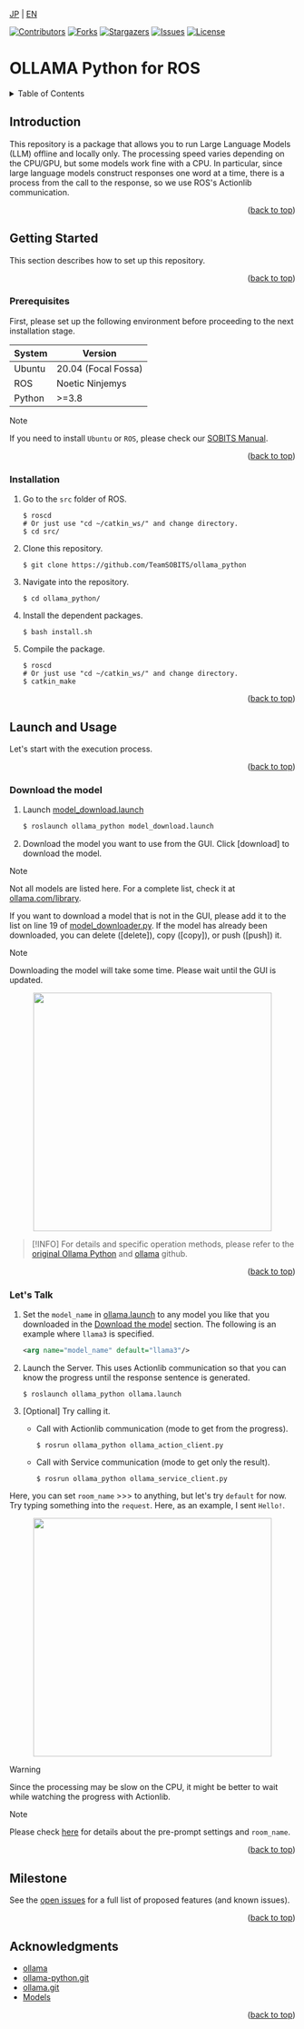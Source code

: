 <a name="readme-top"></a>

[JP](README.md) | [EN](README_en.md)

[![Contributors][contributors-shield]][contributors-url]
[![Forks][forks-shield]][forks-url]
[![Stargazers][stars-shield]][stars-url]
[![Issues][issues-shield]][issues-url]
[![License][license-shield]][license-url]

# OLLAMA Python for ROS

<!-- TABLE OF CONTENTS -->
<details>
  <summary>Table of Contents</summary>
  <ol>
    <li>
      <a href="#introduction">Introduction</a>
    </li>
    <li>
      <a href="#getting-started">Getting Started</a>
      <ul>
        <li><a href="#prerequisites">Prerequisites</a></li>
        <li><a href="#installation">Installation</a></li>
      </ul>
    </li>
    <li>
      <a href="#launch-and-usage">Launch and Usage</a>
      <ul>
        <li><a href="#download-the-model">Download the model</a></li>
        <li><a href="#lets-talk">Let's Talk</a></li>
      </ul>
    </li>
    <li><a href="#milestone">Milestone</a></li>
    <!-- <li><a href="#contributing">Contributing</a></li> -->
    <!-- <li><a href="#license">License</a></li> -->
    <li><a href="#acknowledgments">Acknowledgments</a></li>
  </ol>
</details>



<!-- INTRODUCTION -->
## Introduction

This repository is a package that allows you to run Large Language Models (LLM) offline and locally only. 
The processing speed varies depending on the CPU/GPU, but some models work fine with a CPU. 
In particular, since large language models construct responses one word at a time, there is a process from the call to the response, so we use ROS's Actionlib communication.

<p align="right">(<a href="#readme-top">back to top</a>)</p>


<!-- GETTING STARTED -->
## Getting Started

This section describes how to set up this repository.

<p align="right">(<a href="#readme-top">back to top</a>)</p>


### Prerequisites

First, please set up the following environment before proceeding to the next installation stage.

| System | Version |
| ------ | -------------------- |
| Ubuntu | 20.04 (Focal Fossa)  |
| ROS    | Noetic Ninjemys      |
| Python | >=3.8                |

> [!NOTE]
> If you need to install `Ubuntu` or `ROS`, please check our [SOBITS Manual](https://github.com/TeamSOBITS/sobits_manual#%E9%96%8B%E7%99%BA%E7%92%B0%E5%A2%83%E3%81%AB%E3%81%A4%E3%81%84%E3%81%A6).

<p align="right">(<a href="#readme-top">back to top</a>)</p>


### Installation

1. Go to the `src` folder of ROS.
    ```console
    $ roscd
    # Or just use "cd ~/catkin_ws/" and change directory.
    $ cd src/
    ```
2. Clone this repository.
    ```console
    $ git clone https://github.com/TeamSOBITS/ollama_python
    ```
3. Navigate into the repository.
    ```console
    $ cd ollama_python/
    ```
4. Install the dependent packages.
    ```console
    $ bash install.sh
    ```
5. Compile the package.
    ```console
    $ roscd
    # Or just use "cd ~/catkin_ws/" and change directory.
    $ catkin_make
    ```

<p align="right">(<a href="#readme-top">back to top</a>)</p>


<!-- LAUNCH AND USAGE EXAMPLES -->
## Launch and Usage

Let's start with the execution process.

<p align="right">(<a href="#readme-top">back to top</a>)</p>


### Download the model

1. Launch [model_download.launch](/launch/model_download.launch)
    ```sh
    $ roslaunch ollama_python model_download.launch
    ```

2. Download the model you want to use from the GUI.
Click [download] to download the model.

> [!NOTE]
> Not all models are listed here. For a complete list, check it at [ollama.com/library](https://ollama.com/library). 

If you want to download a model that is not in the GUI, please add it to the list on line 19 of [model_downloader.py](scripts/model_downloader.py).
If the model has already been downloaded, you can delete ([delete]), copy ([copy]), or push ([push]) it.

> [!NOTE]
> Downloading the model will take some time. Please wait until the GUI is updated.

<div align="center">
  <img src="img/download_demo.png" height="420">
</div>

> [!INFO]
> For details and specific operation methods, please refer to the [original Ollama Python](https://github.com/ollama/ollama-python) and [ollama](https://github.com/ollama/ollama) github.

<p align="right">(<a href="#readme-top">back to top</a>)</p>


### Let's Talk

1. Set the `model_name` in [ollama.launch](launch/ollama.launch) to any model you like that you downloaded in the [Download the model](#download-the-model) section.
The following is an example where `llama3` is specified.
    ```xml
    <arg name="model_name" default="llama3"/>
    ```

2. Launch the Server.
This uses Actionlib communication so that you can know the progress until the response sentence is generated.
    ```console
    $ roslaunch ollama_python ollama.launch
    ```

3. [Optional] Try calling it.
    - Call with Actionlib communication (mode to get from the progress).
      ```console
      $ rosrun ollama_python ollama_action_client.py
      ```
    - Call with Service communication (mode to get only the result).
      ```console
      $ rosrun ollama_python ollama_service_client.py
      ```

Here, you can set `room_name` >>> to anything, but let's try `default` for now.
Try typing something into the `request`. Here, as an example, I sent `Hello!`.

<div align="center">
  <img src="img/say_hello_demo.png" height="420">
</div>

> [!WARNING]
> Since the processing may be slow on the CPU, it might be better to wait while watching the progress with Actionlib.

> [!NOTE]
> Please check [here](README_DETAILS_en.md) for details about the pre-prompt settings and `room_name`.

<p align="right">(<a href="#readme-top">back to top</a>)</p>


<!-- MILESTONE -->
## Milestone

See the [open issues][issues-url] for a full list of proposed features (and known issues).

<p align="right">(<a href="#readme-top">back to top</a>)</p>


<!-- ACKNOWLEDGMENTS -->
## Acknowledgments

* [ollama](https://ollama.com/)
* [ollama-python.git](https://github.com/ollama/ollama-python)
* [ollama.git](https://github.com/ollama/ollama)
* [Models](https://ollama.com/library)

<p align="right">(<a href="#readme-top">back to top</a>)</p>



<!-- MARKDOWN LINKS & IMAGES -->
<!-- https://www.markdownguide.org/basic-syntax/#reference-style-links -->
[contributors-shield]: https://img.shields.io/github/contributors/TeamSOBITS/ollama_python.svg?style=for-the-badge
[contributors-url]: https://github.com/TeamSOBITS/ollama_python/graphs/contributors
[forks-shield]: https://img.shields.io/github/forks/TeamSOBITS/ollama_python.svg?style=for-the-badge
[forks-url]: https://github.com/TeamSOBITS/ollama_python/network/members
[stars-shield]: https://img.shields.io/github/stars/TeamSOBITS/ollama_python.svg?style=for-the-badge
[stars-url]: https://github.com/TeamSOBITS/ollama_python/stargazers
[issues-shield]: https://img.shields.io/github/issues/TeamSOBITS/ollama_python.svg?style=for-the-badge
[issues-url]: https://github.com/TeamSOBITS/ollama_python/issues
[license-shield]: https://img.shields.io/github/license/TeamSOBITS/ollama_python.svg?style=for-the-badge
[license-url]: LICENSE
